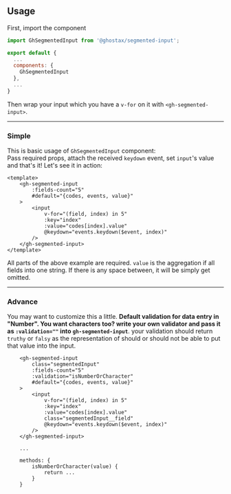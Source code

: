 ## Usage

First, import the component

```javascript
import GhSegmentedInput from '@ghostax/segmented-input';

export default {
  ...
  components: {
    GhSegmentedInput
  },
  ...
}
```

Then wrap your input which you have a `v-for` on it with `<gh-segmented-input>`.

---

### Simple

This is basic usage of `GhSegmentedInput` component:  
Pass required props, attach the received `keydown` event, set `input`'s value and that's it! Let's see it in action:

```vue
<template>
    <gh-segmented-input
        :fields-count="5"
        #default="{codes, events, value}"
    >
        <input
            v-for="(field, index) in 5"
            :key="index"
            :value="codes[index].value"
            @keydown="events.keydown($event, index)"
        />
    </gh-segmented-input>
</template>
```

All parts of the above example are required. `value` is the aggregation if all fields into one string. If there is any space between, it will be simply get omitted.

---

### Advance

You may want to customize this a little. __Default validation for data entry in "Number". You want characters too? write your own validator and pass it as `:validation=""` into `gh-segmented-input`__. your validation should return `truthy` or `falsy` as the representation of should or should not be able to put that value into the input.

```vue
    <gh-segmented-input
        class="segmentedInput"
        :fields-count="5"
        :validation="isNumberOrCharacter"
        #default="{codes, events, value}"
    >
        <input
            v-for="(field, index) in 5"
            :key="index"
            :value="codes[index].value"
            class="segmentedInput__field"
            @keydown="events.keydown($event, index)"
        />
    </gh-segmented-input>
    
    ...
    
    methods: {
        isNumberOrCharacter(value) {
            return ...
        }
    }
```
